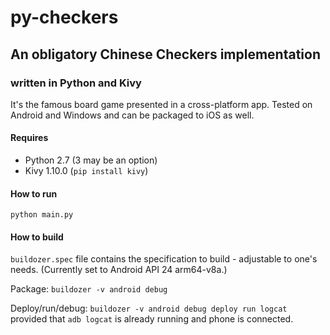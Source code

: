 # py-checkers

## An obligatory Chinese Checkers implementation ##

### written in Python and Kivy ###

It's the famous board game presented in a cross-platform app. Tested on Android and Windows and can be packaged to iOS as well.

#### Requires ####

* Python 2.7 (3 may be an option)
* Kivy 1.10.0 (`pip install kivy`)

#### How to run ####

`python main.py`

#### How to build ####

`buildozer.spec` file contains the specification to build - adjustable to one's needs. (Currently set to Android API 24 arm64-v8a.)

Package: `buildozer -v android debug`

Deploy/run/debug: `buildozer -v android debug deploy run logcat` provided that `adb logcat` is already running and phone is connected.
